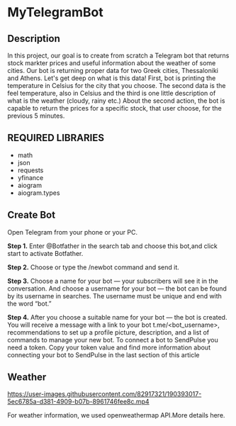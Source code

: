 # MyTelegramBot


## Description 
In this project, our goal is to create from scratch a Telegram bot that returns stock markter prices and  useful information about the weather of some cities. Our bot is returning proper data for two Greek cities, Thessaloniki and Athens. Let's get deep on what is this data! First, bot is printing the temperature in Celsius for the city that you choose. The second data is the feel temperature, also in Celsius and the third is one little description of what is the weather (cloudy, rainy etc.)
About the second action, the bot is capable to return the prices for a specific stock, that user choose, for the previous 5 minutes.

## REQUIRED LIBRARIES
* math
* json
* requests
* yfinance
* aiogram
* aiogram.types

## Create Bot
Open Telegram from your phone or your PC.

**Step 1.** Enter @Botfather in the search tab and choose this bot,and click start to activate Botfather.

**Step 2.** Choose or type the /newbot command and send it.

**Step 3.** Choose a name for your bot — your subscribers will see it in the conversation. And choose a username for your bot — the bot can be found by its username in searches. The username must be unique and end with the word “bot.”

**Step 4.** After you choose a suitable name for your bot — the bot is created. You will receive a message with a link to your bot t.me/<bot_username>, recommendations to set up a profile picture, description, and a list of commands to manage your new bot.
To connect a bot to SendPulse you need a token. Copy your token value and find more information about connecting your bot to SendPulse in the last section of this article

## Weather 
https://user-images.githubusercontent.com/82917321/190393017-5ec6785a-d381-4909-b07b-8961746fee8c.mp4


For weather information, we used openweathermap API.More details here. 
